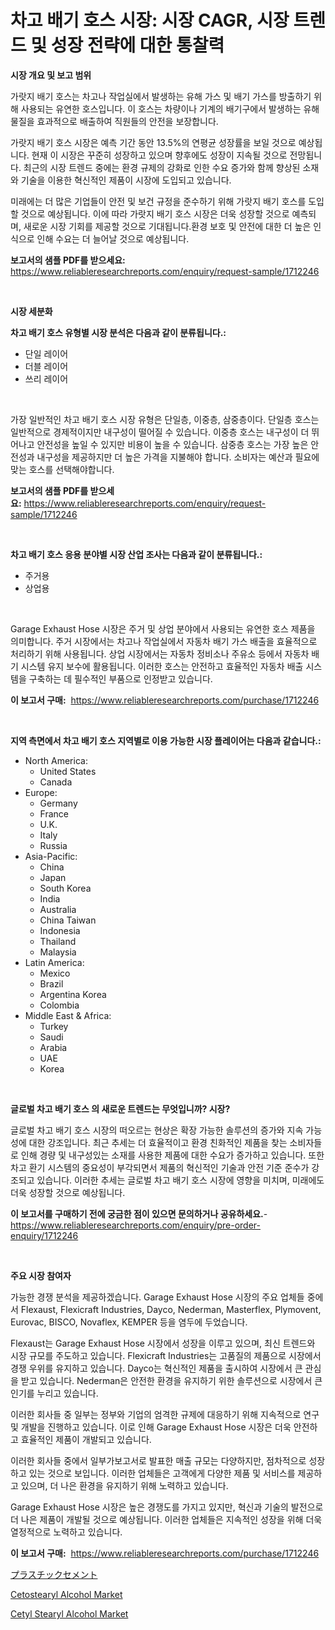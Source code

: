 <p><h1>차고 배기 호스 시장: 시장 CAGR, 시장 트렌드 및 성장 전략에 대한 통찰력</h1></p><p><strong>시장 개요 및 보고 범위</strong></p>
<p><p>가랏지 배기 호스는 차고나 작업실에서 발생하는 유해 가스 및 배기 가스를 방출하기 위해 사용되는 유연한 호스입니다. 이 호스는 차량이나 기계의 배기구에서 발생하는 유해 물질을 효과적으로 배출하여 직원들의 안전을 보장합니다.</p><p>가랏지 배기 호스 시장은 예측 기간 동안 13.5%의 연평균 성장률을 보일 것으로 예상됩니다. 현재 이 시장은 꾸준히 성장하고 있으며 향후에도 성장이 지속될 것으로 전망됩니다. 최근의 시장 트렌드 중에는 환경 규제의 강화로 인한 수요 증가와 함께 향상된 소재와 기술을 이용한 혁신적인 제품이 시장에 도입되고 있습니다.</p><p>미래에는 더 많은 기업들이 안전 및 보건 규정을 준수하기 위해 가랏지 배기 호스를 도입할 것으로 예상됩니다. 이에 따라 가랏지 배기 호스 시장은 더욱 성장할 것으로 예측되며, 새로운 시장 기회를 제공할 것으로 기대됩니다.환경 보호 및 안전에 대한 더 높은 인식으로 인해 수요는 더 늘어날 것으로 예상됩니다.</p></p>
<p><strong>보고서의 샘플 PDF를 받으세요:</strong> <a href="https://www.reliableresearchreports.com/enquiry/request-sample/1712246">https://www.reliableresearchreports.com/enquiry/request-sample/1712246</a></p>
<p>&nbsp;</p>
<p><strong>시장 세분화</strong></p>
<p><strong>차고 배기 호스 유형별 시장 분석은 다음과 같이 분류됩니다.:</strong></p>
<p><ul><li>단일 레이어</li><li>더블 레이어</li><li>쓰리 레이어</li></ul></p>
<p>&nbsp;</p>
<p><p>가장 일반적인 차고 배기 호스 시장 유형은 단일층, 이중층, 삼중층이다. 단일층 호스는 일반적으로 경제적이지만 내구성이 떨어질 수 있습니다. 이중층 호스는 내구성이 더 뛰어나고 안전성을 높일 수 있지만 비용이 높을 수 있습니다. 삼중층 호스는 가장 높은 안전성과 내구성을 제공하지만 더 높은 가격을 지불해야 합니다. 소비자는 예산과 필요에 맞는 호스를 선택해야합니다.</p></p>
<p><strong>보고서의 샘플 PDF를 받으세요:</strong>&nbsp;<a href="https://www.reliableresearchreports.com/enquiry/request-sample/1712246">https://www.reliableresearchreports.com/enquiry/request-sample/1712246</a></p>
<p>&nbsp;</p>
<p><strong> 차고 배기 호스 응용 분야별 시장 산업 조사는 다음과 같이 분류됩니다.:</strong></p>
<p><ul><li>주거용</li><li>상업용</li></ul></p>
<p>&nbsp;</p>
<p><p>Garage Exhaust Hose 시장은 주거 및 상업 분야에서 사용되는 유연한 호스 제품을 의미합니다. 주거 시장에서는 차고나 작업실에서 자동차 배기 가스 배출을 효율적으로 처리하기 위해 사용됩니다. 상업 시장에서는 자동차 정비소나 주유소 등에서 자동차 배기 시스템 유지 보수에 활용됩니다. 이러한 호스는 안전하고 효율적인 자동차 배출 시스템을 구축하는 데 필수적인 부품으로 인정받고 있습니다.</p></p>
<p><strong>이 보고서 구매:</strong>&nbsp; <a href="https://www.reliableresearchreports.com/purchase/1712246">https://www.reliableresearchreports.com/purchase/1712246</a></p>
<p>&nbsp;</p>
<p><strong>지역 측면에서 차고 배기 호스 지역별로 이용 가능한 시장 플레이어는 다음과 같습니다.:</strong></p>
<p><ul>
    <li>
        North America:
        <ul>
            <li>United States</li>
            <li>Canada</li>
        </ul>
    </li>
    <li>
        Europe:
        <ul>
            <li>Germany</li>
            <li>France</li>
            <li>U.K.</li>
            <li>Italy</li>
            <li>Russia</li>
        </ul>
    </li>
    <li>
        Asia-Pacific:
        <ul>
            <li>China</li>
            <li>Japan</li>
            <li>South Korea</li>
            <li>India</li>
            <li>Australia</li>
            <li>China Taiwan</li>
            <li>Indonesia</li>
            <li>Thailand</li>
            <li>Malaysia</li>
        </ul>
    </li>
    <li>
        Latin America:
        <ul>
            <li>Mexico</li>
            <li>Brazil</li>
            <li>Argentina Korea</li>
            <li>Colombia</li>
        </ul>
    </li>
    <li>
        Middle East & Africa:
        <ul>
            <li>Turkey</li>
            <li>Saudi</li>
            <li>Arabia</li>
            <li>UAE</li>
            <li>Korea</li>
        </ul>
    </li>
    </ul></p>
<p>&nbsp;</p>
<p><strong>글로벌 차고 배기 호스 의 새로운 트렌드는 무엇입니까? 시장?</strong></p>
<p><p>글로벌 차고 배기 호스 시장의 떠오르는 현상은 확장 가능한 솔루션의 증가와 지속 가능성에 대한 강조입니다. 최근 추세는 더 효율적이고 환경 친화적인 제품을 찾는 소비자들로 인해 경량 및 내구성있는 소재를 사용한 제품에 대한 수요가 증가하고 있습니다. 또한 차고 환기 시스템의 중요성이 부각되면서 제품의 혁신적인 기술과 안전 기준 준수가 강조되고 있습니다. 이러한 추세는 글로벌 차고 배기 호스 시장에 영향을 미치며, 미래에도 더욱 성장할 것으로 예상됩니다.</p></p>
<p><strong>이 보고서를 구매하기 전에 궁금한 점이 있으면 문의하거나 공유하세요.</strong>- <a href="https://www.reliableresearchreports.com/enquiry/pre-order-enquiry/1712246">https://www.reliableresearchreports.com/enquiry/pre-order-enquiry/1712246</a></p>
<p>&nbsp;</p>
<p><strong>주요 시장 참여자</strong></p>
<p><p>가능한 경쟁 분석을 제공하겠습니다. Garage Exhaust Hose 시장의 주요 업체들 중에서 Flexaust, Flexicraft Industries, Dayco, Nederman, Masterflex, Plymovent, Eurovac, BISCO, Novaflex, KEMPER 등을 염두에 두었습니다.</p><p>Flexaust는 Garage Exhaust Hose 시장에서 성장을 이루고 있으며, 최신 트렌드와 시장 규모를 주도하고 있습니다. Flexicraft Industries는 고품질의 제품으로 시장에서 경쟁 우위를 유지하고 있습니다. Dayco는 혁신적인 제품을 출시하여 시장에서 큰 관심을 받고 있습니다. Nederman은 안전한 환경을 유지하기 위한 솔루션으로 시장에서 큰 인기를 누리고 있습니다.</p><p>이러한 회사들 중 일부는 정부와 기업의 엄격한 규제에 대응하기 위해 지속적으로 연구 및 개발을 진행하고 있습니다. 이로 인해 Garage Exhaust Hose 시장은 더욱 안전하고 효율적인 제품이 개발되고 있습니다.</p><p>이러한 회사들 중에서 일부가보고서로 발표한 매출 규모는 다양하지만, 점차적으로 성장하고 있는 것으로 보입니다. 이러한 업체들은 고객에게 다양한 제품 및 서비스를 제공하고 있으며, 더 나은 환경을 유지하기 위해 노력하고 있습니다.</p><p>Garage Exhaust Hose 시장은 높은 경쟁도를 가지고 있지만, 혁신과 기술의 발전으로 더 나은 제품이 개발될 것으로 예상됩니다. 이러한 업체들은 지속적인 성장을 위해 더욱 열정적으로 노력하고 있습니다.</p></p>
<p><strong>이 보고서 구매:</strong>&nbsp;&nbsp;<a href="https://www.reliableresearchreports.com/purchase/1712246">https://www.reliableresearchreports.com/purchase/1712246</a></p>
<p><p><a href="https://github.com/zjkmgcs938405/Market-Research-Report-List-1/blob/main/54683688911.md">プラスチックセメント</a></p><p><a href="https://gentle-editor-9db.notion.site/Cetostearyl-Alcohol-Market-Size-Global-Industry-Overview-Market-Segmentation-and-Forecast-2024-to-9957f8a381f9489791eef497997bcb50">Cetostearyl Alcohol Market</a></p><p><a href="https://spotless-saver-8fd.notion.site/Cetyl-Stearyl-Alcohol-Market-Size-Focuses-on-Market-Dynamics-In-Depth-Analysis-and-Future-Projectio-be51e5b9e5d448ee8e7eabccd9d94f86">Cetyl Stearyl Alcohol Market</a></p></p>
